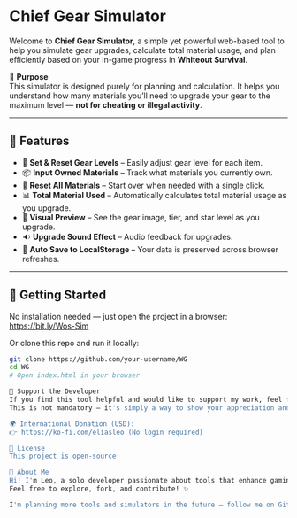 # Chief Gear Simulator

Welcome to **Chief Gear Simulator**, a simple yet powerful web-based tool to help you simulate gear upgrades, calculate total material usage, and plan efficiently based on your in-game progress in **Whiteout Survival**.

🎯 **Purpose**  
This simulator is designed purely for planning and calculation. It helps you understand how many materials you’ll need to upgrade your gear to the maximum level — **not for cheating or illegal activity**.

---

## 🌟 Features

- 🔧 **Set & Reset Gear Levels** – Easily adjust gear level for each item.
- 📦 **Input Owned Materials** – Track what materials you currently own.
- 🔄 **Reset All Materials** – Start over when needed with a single click.
- 📊 **Total Material Used** – Automatically calculates total material usage as you upgrade.
- 🎨 **Visual Preview** – See the gear image, tier, and star level as you upgrade.
- 🔉 **Upgrade Sound Effect** – Audio feedback for upgrades.
- 💾 **Auto Save to LocalStorage** – Your data is preserved across browser refreshes.

---

## 🚀 Getting Started

No installation needed — just open the project in a browser:
https://bit.ly/Wos-Sim

Or clone this repo and run it locally:

```bash
git clone https://github.com/your-username/WG
cd WG
# Open index.html in your browser

🤝 Support the Developer
If you find this tool helpful and would like to support my work, feel free to donate!
This is not mandatory — it's simply a way to show your appreciation and support future updates ❤️

🌍 International Donation (USD):
👉 https://ko-fi.com/eliasleo (No login required)

📜 License
This project is open-source

👋 About Me
Hi! I'm Leo, a solo developer passionate about tools that enhance gaming experience and productivity.
Feel free to explore, fork, and contribute! ✨

I'm planning more tools and simulators in the future — follow me on GitHub and stay updated 🚀
